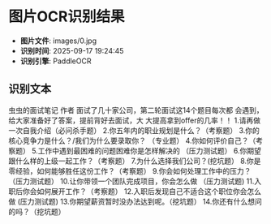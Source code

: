 # 图片OCR识别结果

- **图片文件**: images/0.jpg
- **识别时间**: 2025-09-17 19:24:45
- **识别引擎**: PaddleOCR

## 识别文本

虫虫的面试笔记 作者
面试了几十家公司，第二轮面试这14个题目每次都
会遇到，给大家准备好了答案，提前背好去面试，大
大提高拿到offer的几率！！
1.请再做一次自我介绍（必问杀手题）
2.你五年内的职业规划是什么？（考察题）
3.你的核心竞争力是什么？/我们为什么要录取你？
（专业题）
4.你如何评价自己？（考察题）
5.工作中遇到最困难的问题困难你是怎样解决的
（压力测试题）
6.你期望跟什么样的上级一起工作？（考察题）
7.为什么选择我们公司？(挖坑题）
8.你是零经验，如何能够胜任这份工作？（考察题）
9.你会如何处理工作中的压力？（压力测试题）
10.让你带领一个团队完成项目，你会怎么做
（压力测试题)
11.入职后你会如何展开工作？（考察题）
12.入职后发现自己不适合这个职位你会怎么做
(压力测试题)
13.你期望薪资暂时没办法达到呢。（挖坑题）
14.你还有什么想问的吗？（挖坑题）
